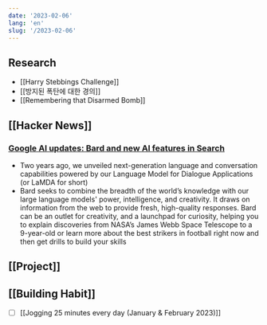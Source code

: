 ```yaml
---
date: '2023-02-06'
lang: 'en'
slug: '/2023-02-06'
---
```


## Research

- [[Harry Stebbings Challenge]]
- [[방지된 폭탄에 대한 경의]]
- [[Remembering that Disarmed Bomb]]

## [[Hacker News]]

### [Google AI updates: Bard and new AI features in Search](https://blog.google/technology/ai/bard-google-ai-search-updates/)

- Two years ago, we unveiled next-generation language and conversation capabilities powered by our Language Model for Dialogue Applications (or LaMDA for short)
- Bard seeks to combine the breadth of the world’s knowledge with our large language models' power, intelligence, and creativity. It draws on information from the web to provide fresh, high-quality responses. Bard can be an outlet for creativity, and a launchpad for curiosity, helping you to explain discoveries from NASA’s James Webb Space Telescope to a 9-year-old or learn more about the best strikers in football right now and then get drills to build your skills

## [[Project]]

## [[Building Habit]]

- [ ] [[Jogging 25 minutes every day (January & February 2023)]]

